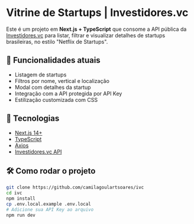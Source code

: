 # Vitrine de Startups | Investidores.vc

Este é um projeto em **Next.js + TypeScript** que consome a API pública da [Investidores.vc](https://investidores.vc) para listar, filtrar e visualizar detalhes de startups brasileiras, no estilo "Netflix de Startups".

## 🚀 Funcionalidades atuais

- Listagem de startups
- Filtros por nome, vertical e localização
- Modal com detalhes da startup
- Integração com a API protegida por API Key
- Estilização customizada com CSS

<!-- ## ✅ Em desenvolvimento

- Login e Cadastro de usuários
- Favoritar startups
- Deletar startups (admin)
- Paginação com carregamento dinâmico
- Sistema de autenticação com JWT -->

## 🧪 Tecnologias

- [Next.js 14+](https://nextjs.org/)
- [TypeScript](https://www.typescriptlang.org/)
- [Axios](https://axios-http.com/)
- [Investidores.vc API](https://make.investidores.vc)

## 🛠 Como rodar o projeto

```bash
git clone https://github.com/camilagoulartsoares/ivc
cd ivc
npm install
cp .env.local.example .env.local
# Adicione sua API Key ao arquivo
npm run dev
